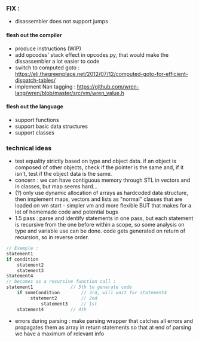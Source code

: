 ### FIX :
- disassembler does not support jumps

#### flesh out the compiler
- produce instructions (WIP)
- add opcodes' stack effect in opcodes.py, that would make the dissassembler a lot easier to code
- switch to computed goto : https://eli.thegreenplace.net/2012/07/12/computed-goto-for-efficient-dispatch-tables/
- implement Nan tagging : https://github.com/wren-lang/wren/blob/master/src/vm/wren_value.h

#### flesh out the language
- support functions
- support basic data structures
- support classes

### technical ideas
- test equality strictly based on type and object data. if an object is composed of other objects, check if the pointer is the same and, if it isn't, test if the object data is the same.
- concern : we can have contiguous memory through STL in vectors and in classes, but map seems hard...
- (?) only use dynamic allocation of arrays as hardcoded data structure, then implement maps, vectors and lists as "normal" classes that are loaded  on vm start - simpler vm and more flexible BUT that makes for a lot of homemade code and potential bugs
- 1.5 pass : parse and identify statements in one pass,
but each statement is recursive from the one before within a scope,
so some analysis on type and variable use can be done.
code gets generated on return of recursion, so in reverse order.
``` dart
// Exemple :
statement1
if condition
	statement2
	statement3
statement4
// becomes as a recursive function call :
statement1 				// 5th to generate code
	if someCondition 		// 3rd, will wait for statement4
		 statement2 		// 2nd
			 statement3 	// 1st
	statement4 			// 4th
```
- errors during parsing : make parsing wrapper that catches all errors and propagates them as array in return statements so that at end of parsing we have a maximum of relevant info
